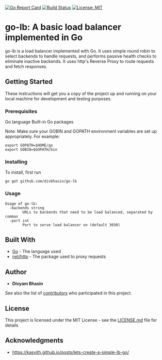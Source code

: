 [![Go Report Card](https://goreportcard.com/badge/github.com/divbhasin/go-lb)](https://goreportcard.com/report/github.com/divbhasin/go-lb) [![Build Status](https://travis-ci.org/divbhasin/go-lb.svg?branch=master)](https://travis-ci.org/divbhasin/go-lb) [![License: MIT](https://img.shields.io/badge/License-MIT-yellow.svg)](https://opensource.org/licenses/MIT)

# go-lb: A basic load balancer implemented in Go

go-lb is a load balancer implemented with Go. It uses simple round robin to select backends to handle requests, and performs passive health checks to eliminate inactive backends. It uses http's Reverse Proxy to route requests and fetch responses.

## Getting Started

These instructions will get you a copy of the project up and running on your local machine for development and testing purposes.

### Prerequisites

Go language
Built-in Go packages

Note: Make sure your GOBIN and GOPATH environment variables are set up appropriately. For example:

```
export GOPATH=$HOME/go
export GOBIN=$GOPATH/bin
```

### Installing

To install, first run
```
go get github.com/divbhasin/go-lb
```

### Usage
```
Usage of go-lb:
  -backends string
    	URLs to backends that need to be load balanced, separated by commas
  -port int
    	Port to serve load balancer on (default 3030)
```

## Built With

* [Go](https://golang.org/) - The language used
* [net/http](https://golang.org/pkg/net/http/) - The package used to proxy requests

## Author

* **Divyam Bhasin**

See also the list of [contributors](https://github.com/your/project/contributors) who participated in this project.

## License

This project is licensed under the MIT License - see the [LICENSE.md](LICENSE.md) file for details

## Acknowledgments

* https://kasvith.github.io/posts/lets-create-a-simple-lb-go/
